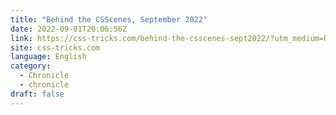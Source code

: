 ```yaml
---
title: "Behind the CSScenes, September 2022"
date: 2022-09-01T20:06:56Z
link: https://css-tricks.com/behind-the-csscenes-sept2022/?utm_medium=RSS&utm_source=news.12bit.vn
site: css-tricks.com
language: English
category:
  - Chronicle
  - chronicle
draft: false
---
```


